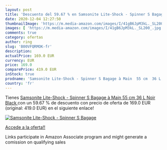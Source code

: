 ```yaml
---
layout: post
title: 'Descuento del 59.67 % en Samsonite Lite-Shock - Spinner S Bagage '
date: 2020-12-04 12:27:50
thumbnailImage: 'https://m.media-amazon.com/images/I/41gB6JpM3kL._SL200_.jpg'
images: [ 'https://m.media-amazon.com/images/I/41gB6JpM3kL._SL200_.jpg' ]
comments: true
category: ofertas
author: ring
slug: 'B00VFQRMOK-fr'
description:
actualPrice: 169.0 EUR
currency: EUR
price: 169.0
comparePrice: 419.0 EUR
inStock: true
prodname: 'Samsonite Lite-Shock - Spinner S Bagage à Main  55 cm  36 L  Noir  Black '
country: 'fr'
---
```


Tienes [Samsonite Lite-Shock - Spinner S Bagage à Main  55 cm  36 L  Noir  Black ](https://www.amazon.fr/dp/B00VFQRMOK/?tag=tolees0d-21) con un 59.67 % de descuento con precio de oferta de 169.0 EUR (original: 419.0 EUR) en el siguiente enlace!

[![Samsonite Lite-Shock - Spinner S Bagage ](https://m.media-amazon.com/images/I/41gB6JpM3kL._SL200_.jpg)](https://www.amazon.fr/dp/B00VFQRMOK/?tag=tolees0d-21)

[Accede a la oferta!!](https://www.amazon.fr/dp/B00VFQRMOK/?tag=tolees0d-21)

Links participate in Amazon Associate program and might generate a comission on qualifying sales


